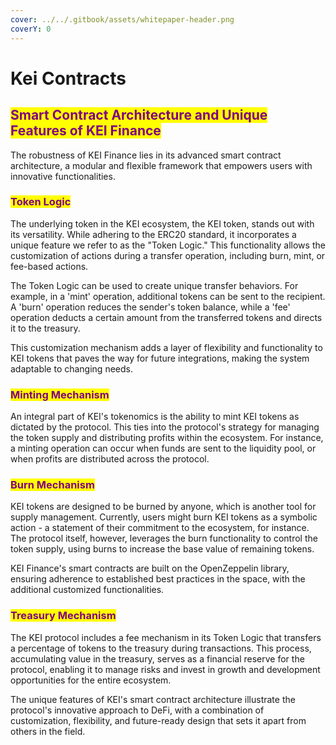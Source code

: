 ```yaml
---
cover: ../../.gitbook/assets/whitepaper-header.png
coverY: 0
---
```


# Kei Contracts

## <mark style="color:purple;">**Smart Contract Architecture and Unique Features of KEI Finance**</mark>

The robustness of KEI Finance lies in its advanced smart contract architecture, a modular and flexible framework that empowers users with innovative functionalities.

### <mark style="color:purple;">**Token Logic**</mark>

The underlying token in the KEI ecosystem, the KEI token, stands out with its versatility. While adhering to the ERC20 standard, it incorporates a unique feature we refer to as the "Token Logic." This functionality allows the customization of actions during a transfer operation, including burn, mint, or fee-based actions.

The Token Logic can be used to create unique transfer behaviors. For example, in a 'mint' operation, additional tokens can be sent to the recipient. A 'burn' operation reduces the sender's token balance, while a 'fee' operation deducts a certain amount from the transferred tokens and directs it to the treasury.

This customization mechanism adds a layer of flexibility and functionality to KEI tokens that paves the way for future integrations, making the system adaptable to changing needs.

### <mark style="color:purple;">**Minting Mechanism**</mark>&#x20;

An integral part of KEI's tokenomics is the ability to mint KEI tokens as dictated by the protocol. This ties into the protocol's strategy for managing the token supply and distributing profits within the ecosystem. For instance, a minting operation can occur when funds are sent to the liquidity pool, or when profits are distributed across the protocol.

### <mark style="color:purple;">**Burn Mechanism**</mark>&#x20;

KEI tokens are designed to be burned by anyone, which is another tool for supply management. Currently, users might burn KEI tokens as a symbolic action - a statement of their commitment to the ecosystem, for instance. The protocol itself, however, leverages the burn functionality to control the token supply, using burns to increase the base value of remaining tokens.

KEI Finance's smart contracts are built on the OpenZeppelin library, ensuring adherence to established best practices in the space, with the additional customized functionalities.

### <mark style="color:purple;">**Treasury Mechanism**</mark>&#x20;

The KEI protocol includes a fee mechanism in its Token Logic that transfers a percentage of tokens to the treasury during transactions. This process, accumulating value in the treasury, serves as a financial reserve for the protocol, enabling it to manage risks and invest in growth and development opportunities for the entire ecosystem.

The unique features of KEI's smart contract architecture illustrate the protocol's innovative approach to DeFi, with a combination of customization, flexibility, and future-ready design that sets it apart from others in the field.
